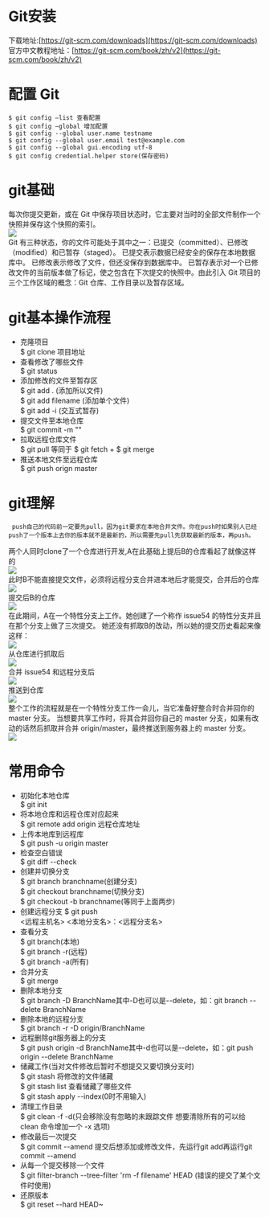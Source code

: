# Git安装
下载地址:[https://git-scm.com/downloads](https://git-scm.com/downloads)<br>
官方中文教程地址：[https://git-scm.com/book/zh/v2](https://git-scm.com/book/zh/v2)
# 配置 Git
    $ git config –list 查看配置
    $ git config –global 增加配置
    $ git config --global user.name testname
    $ git config --global user.email test@example.com
    $ git config --global gui.encoding utf-8
    $ git config credential.helper store(保存密码) 
#  git基础
每次你提交更新，或在 Git 中保存项目状态时，它主要对当时的全部文件制作一个快照并保存这个快照的索引。<br>
![ ](.\pic\基础.JPG)<br>
Git 有三种状态，你的文件可能处于其中之一：已提交（committed）、已修改（modified）和已暂存（staged）。 已提交表示数据已经安全的保存在本地数据库中。 已修改表示修改了文件，但还没保存到数据库中。 已暂存表示对一个已修改文件的当前版本做了标记，使之包含在下次提交的快照中。由此引入 Git 项目的三个工作区域的概念：Git 仓库、工作目录以及暂存区域。
# git基本操作流程
- 克隆项目<br>
$ git clone 项目地址
- 查看修改了哪些文件<br>
$ git status
- 添加修改的文件至暂存区<br>
$ git add . (添加所以文件)<br>
$ git add filename (添加单个文件)<br>
$ git add -i (交互式暂存)<br>
- 提交文件至本地仓库<br>
$ git commit -m ""
- 拉取远程仓库文件<br>
$ git pull 等同于 $ git fetch + $ git merge
- 推送本地文件至远程仓库<br>
$ git push orign master

# git理解 
     push自己的代码前一定要先pull，因为git要求在本地合并文件。你在push时如果别人已经push了一个版本上去你的版本就不是最新的，所以需要先pull先获取最新的版本，再push。
两个人同时clone了一个仓库进行开发,A在此基础上提后B的仓库看起了就像这样的<br>
![ ](.\pic\1.JPG)<br>
此时B不能直接提交文件，必须将远程分支合并进本地后才能提交，合并后的仓库<br>
![ ](.\pic\1.1.JPG)<br>
提交后B的仓库<br>
![ ](.\pic\2.JPG)<br>
在此期间，A在一个特性分支上工作。她创建了一个称作 issue54 的特性分支并且在那个分支上做了三次提交。 她还没有抓取B的改动，所以她的提交历史看起来像这样：<br>
![ ](.\pic\3.JPG)<br>
从仓库进行抓取后<br>
![ ](.\pic\3.1.JPG)<br>
合并 issue54 和远程分支后<br>
![ ](.\pic\4.JPG)<br>
推送到仓库<br>
![ ](.\pic\6.JPG)<br>
整个工作的流程就是在一个特性分支工作一会儿，当它准备好整合时合并回你的 master 分支。 当想要共享工作时，将其合并回你自己的 master 分支，如果有改动的话然后抓取并合并 origin/master，最终推送到服务器上的 master 分支。<br>
![ ](.\pic\7.JPG)<br>
# 常用命令
- 初始化本地仓库<br>
$ git init 
- 将本地仓库和远程仓库对应起来<br>
$ git remote add origin 远程仓库地址 
- 上传本地库到远程库<br>
$ git push -u origin master 
- 检查空白错误<br>
$ git diff  --check
- 创建并切换分支<br>
$ git branch branchname(创建分支)<br>$ git checkout branchname(切换分支)<br>
$ git checkout  -b branchname(等同于上面两步)
- 创建远程分支
$ git push <br><远程主机名>  <本地分支名>：<远程分支名>
- 查看分支
<br>$ git branch(本地)<br>
 $ git branch -r(远程) <br>
 $ git branch -a(所有)
- 合并分支
<br>$ git merge 
- 删除本地分支
<br>$ git branch -D BranchName其中-D也可以是--delete，如：git branch --delete BranchName
- 删除本地的远程分支
<br>$ git branch -r -D origin/BranchName
- 远程删除git服务器上的分支
<br>$ git push origin -d BranchName其中-d也可以是--delete，如：git push origin --delete BranchName
- 储藏工作(当对文件修改后暂时不想提交又要切换分支时)<br>
$ git stash 将修改的文件储藏<br>
$ git stash list 查看储藏了哪些文件<br>
$ git stash apply --index(0时不用输入)
- 清理工作目录<br>
$ git clean -f -d(只会移除没有忽略的未跟踪文件 想要清除所有的可以给 clean 命令增加一个 -x 选项)
- 修改最后一次提交<br>
$ git commit --amend 提交后想添加或修改文件，先运行git add再运行git commit --amend
- 从每一个提交移除一个文件<br>
$ git filter-branch --tree-filter 'rm -f filename' HEAD (错误的提交了某个文件时使用)
- 还原版本<br>
$ git reset --hard HEAD~


